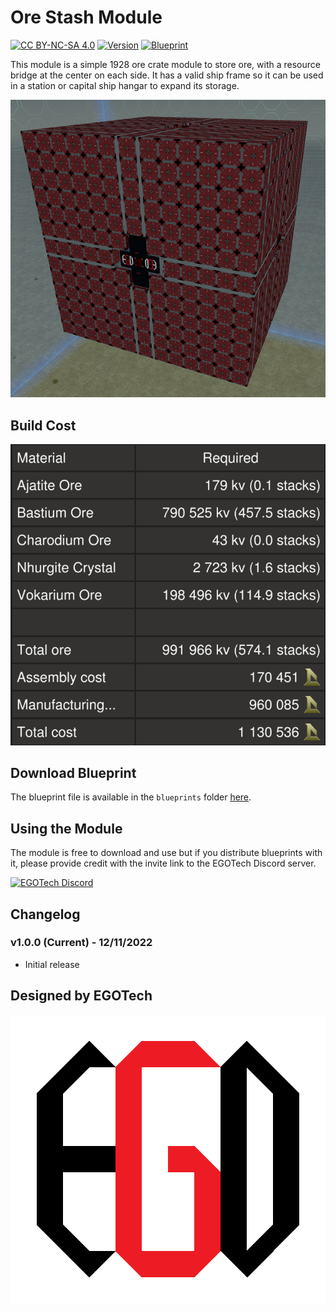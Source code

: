 # Ore Stash Module

[![CC BY-NC-SA 4.0](https://img.shields.io/badge/License-CC%20BY--NC--SA%204.0-lightgrey.svg)](http://creativecommons.org/licenses/by-nc-sa/4.0/)
[![Version](https://img.shields.io/static/v1?label=Version&message=1.0.0&color=blue)](#changelog)
[![Blueprint](https://img.shields.io/static/v1?label=Blueprint&message=Free%20Download&color=brightgreen)](#download-blueprint)

This module is a simple 1928 ore crate module to store ore, with a resource bridge at the center on each side.
It has a valid ship frame so it can be used in a station or capital ship hangar to expand its storage.

![Ore Stash Module](./images/ore_stash1.png)

## Build Cost

![Build Cost](./images/build_cost.png)

## Download Blueprint

The blueprint file is available in the `blueprints` folder [here](https://github.com/EGO-Tech/starbase-ships/raw/main/others/modules/ore_stash/blueprints/ore_stash.fbe).

## Using the Module

The module is free to download and use but if you distribute blueprints with it, please provide credit with the invite link to the EGOTech Discord server.

[![EGOTech Discord](https://discordapp.com/api/guilds/1013328685564178472/widget.png?style=banner2)](https://discord.gg/BKwVGvncmN)

## Changelog

### v1.0.0 (Current) - 12/11/2022

- Initial release

## Designed by EGOTech

![EGOTech](../../../others/egotech/logos/egotech_logo_light.png)
